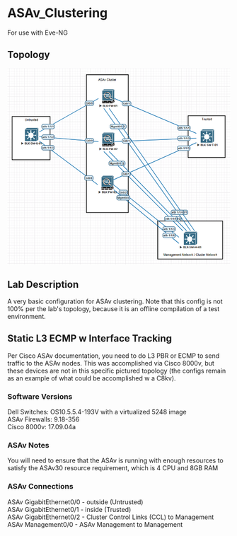 # ASAv_Clustering
For use with Eve-NG  

## Topology
![image info](ASAv-Cluster-Topology.png)

## Lab Description
A very basic configuration for ASAv clustering. Note that this config is not 100% per the lab's topology, because it is an offline compilation of a test environment.  

## Static L3 ECMP w Interface Tracking
Per Cisco ASAv documentation, you need to do L3 PBR or ECMP to send traffic to the ASAv nodes. This was accomplished via Cisco 8000v, but these devices are not in this specific pictured topology (the configs remain as an example of what could be accomplished w a C8kv).  

### Software Versions
Dell Switches: OS10.5.5.4-193V with a virtualized 5248 image  
ASAv Firewalls: 9.18-356  
Cisco 8000v: 17.09.04a

### ASAv Notes
You will need to ensure that the ASAv is running with enough resources to satisfy the ASAv30 resource requirement, which is 4 CPU and 8GB RAM  

### ASAv Connections
ASAv GigabitEthernet0/0 - outside (Untrusted)  
ASAv GigabitEthernet0/1 - inside (Trusted)  
ASAv GigabitEthernet0/2 - Cluster Control Links (CCL) to Management  
ASAv Management0/0 - ASAv Management to Management  
